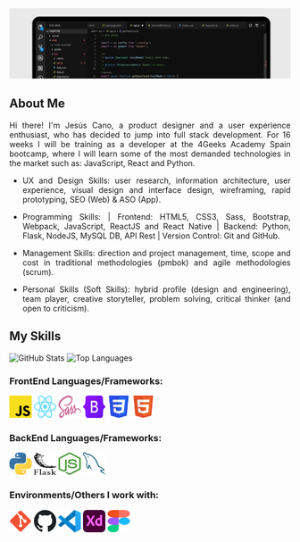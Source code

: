 <img src="./img/background-cut-image.jpg" alt="Header Image">

## About Me

<p align="justify">Hi there! I'm Jesús Cano, a product designer and a user experience enthusiast, who has decided to jump into full stack development. For 16 weeks I will be training as a developer at the 4Geeks Academy Spain bootcamp, where I will learn some of the most demanded technologies in the market such as: JavaScript, React and Python.
</p>

- <p align="justify">UX and Design Skills: user research, information architecture, user experience, visual design and interface design, wireframing, rapid prototyping, SEO (Web) & ASO (App).
</p>

- <p align="justify">Programming Skills: | Frontend: HTML5, CSS3, Sass, Bootstrap, Webpack, JavaScript, ReactJS and React Native | Backend: Python, Flask, NodeJS, MySQL DB, API Rest | Version Control: Git and GitHub.</p>

- <p align="justify">Management Skills: direction and project management, time, scope and cost in traditional methodologies (pmbok) and agile methodologies (scrum).</p>

- <p align="justify">Personal Skills (Soft Skills): hybrid profile (design and engineering), team player, creative storyteller, problem solving, critical thinker (and open to criticism).</p>

## My Skills

<img src="https://github-readme-stats.vercel.app/api?username=jesus-cano-ortega" alt="GitHub Stats">
<img src="https://github-readme-stats.vercel.app/api/top-langs/?username=jesus-cano-ortega&layout=compact" alt="Top Languages">

### FrontEnd Languages/Frameworks:

<p align="justify">
    <img src="./icons/javascript-logo-svg.svg" alt="JavaScript" width="40" height="40"/>
    <img src="./icons/react-logo-svg.svg" alt="React" width="40" height="40"/>
    <img src="./icons/sass-logo-svg.svg" alt="Sass" width="40" height="40"/>
    <img src="./icons/bootstrap-logo-svg.svg" alt="Bootstrap" width="40" height="40"/>
    <img src="./icons/css3-logo-svg.svg" alt="CSS3" width="40" height="40"/>
    <img src="./icons/html-logo-svg.svg" alt="HTML5" width="40" height="40"/>
</p>

### BackEnd Languages/Frameworks:

<p align="justify">
    <img src="./icons/python-logo-svg.svg" alt="Python" width="40" height="40"/>
    <img src="./icons/flask-logo-svg.svg" alt="Flask" width="40" height="40"/>
    <img src="./icons/nodejs-logo-svg.svg" alt="NodeJs" width="40" height="40"/>
    <img src="./icons/mysql-logo-svg.svg" alt="MySQL" width="40" height="40"/>

</p>

### Environments/Others I work with:

<p align="justify">
    <img src="./icons/git-logo-svg.svg" alt="Git" width="40" height="40"/>
    <img src="./icons/github-logo-svg.svg" alt="GitHub" width="40" height="40"/>
    <img src="./icons/vscode-logo-svg.svg" alt="Visual Studio Code" width="40" height="40"/>
    <img src="./icons/adobexd-logo-svg.svg" alt="AdobeXd" width="40" height="40"/>
    <img src="./icons/figma-logo-svg.svg" alt="Figma" width="40" height="40"/>
</p>

